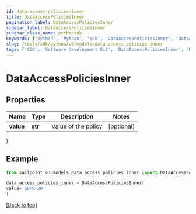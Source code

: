 ```yaml
---
id: data-access-policies-inner
title: DataAccessPoliciesInner
pagination_label: DataAccessPoliciesInner
sidebar_label: DataAccessPoliciesInner
sidebar_class_name: pythonsdk
keywords: ['python', 'Python', 'sdk', 'DataAccessPoliciesInner', 'DataAccessPoliciesInner'] 
slug: /tools/sdk/python/v3/models/data-access-policies-inner
tags: ['SDK', 'Software Development Kit', 'DataAccessPoliciesInner', 'DataAccessPoliciesInner']
---
```


# DataAccessPoliciesInner


## Properties

Name | Type | Description | Notes
------------ | ------------- | ------------- | -------------
**value** | **str** | Value of the policy | [optional] 
}

## Example

```python
from sailpoint.v3.models.data_access_policies_inner import DataAccessPoliciesInner

data_access_policies_inner = DataAccessPoliciesInner(
value='GDPR-20'
)

```
[[Back to top]](#) 

